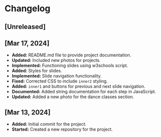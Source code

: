 # Changelog

## [Unreleased]

## [Mar 17, 2024]

- **Added:** README.md file to provide project documentation.
- **Updated:** Included new photos for projects.
- **Implemented:** Functioning slides using w3schools script.
- **Added:** Styles for slides.
- **Implemented:** Slide navigation functionality.
- **Fixed:** Corrected CSS to include `inner2` styling.
- **Added:** `inner1` and buttons for previous and next slide navigation.
- **Documented:** Added string documentation for each step in JavaScript.
- **Updated:** Added a new photo for the dance classes section.

## [Mar 13, 2024]

- **Added:** Initial commit for the project.
- **Started:** Created a new repository for the project.

